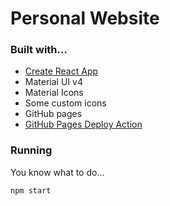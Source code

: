 # Personal Website

### Built with...
- [Create React App](https://github.com/facebook/create-react-app)
- Material UI v4 
- Material Icons
- Some custom icons
- GitHub pages
- [GitHub Pages Deploy Action](https://github.com/JamesIves/github-pages-deploy-action)

### Running

You know what to do...

`npm start`
